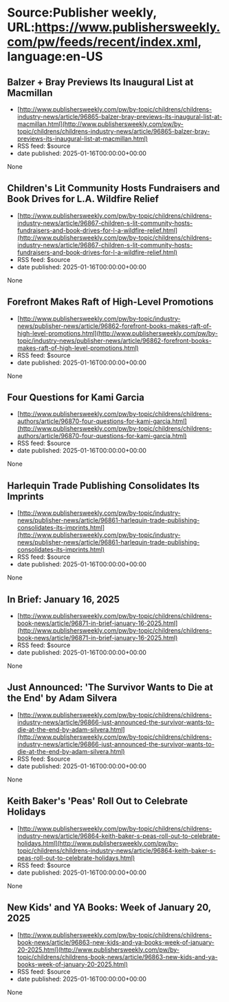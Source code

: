 # Source:Publisher weekly, URL:https://www.publishersweekly.com/pw/feeds/recent/index.xml, language:en-US

## Balzer + Bray Previews Its Inaugural List at Macmillan
 - [http://www.publishersweekly.com/pw/by-topic/childrens/childrens-industry-news/article/96865-balzer-bray-previews-its-inaugural-list-at-macmillan.html](http://www.publishersweekly.com/pw/by-topic/childrens/childrens-industry-news/article/96865-balzer-bray-previews-its-inaugural-list-at-macmillan.html)
 - RSS feed: $source
 - date published: 2025-01-16T00:00:00+00:00

None

## Children's Lit Community Hosts Fundraisers and Book Drives for L.A. Wildfire Relief
 - [http://www.publishersweekly.com/pw/by-topic/childrens/childrens-industry-news/article/96867-children-s-lit-community-hosts-fundraisers-and-book-drives-for-l-a-wildfire-relief.html](http://www.publishersweekly.com/pw/by-topic/childrens/childrens-industry-news/article/96867-children-s-lit-community-hosts-fundraisers-and-book-drives-for-l-a-wildfire-relief.html)
 - RSS feed: $source
 - date published: 2025-01-16T00:00:00+00:00

None

## Forefront Makes Raft of High-Level Promotions
 - [http://www.publishersweekly.com/pw/by-topic/industry-news/publisher-news/article/96862-forefront-books-makes-raft-of-high-level-promotions.html](http://www.publishersweekly.com/pw/by-topic/industry-news/publisher-news/article/96862-forefront-books-makes-raft-of-high-level-promotions.html)
 - RSS feed: $source
 - date published: 2025-01-16T00:00:00+00:00

None

## Four Questions for Kami Garcia
 - [http://www.publishersweekly.com/pw/by-topic/childrens/childrens-authors/article/96870-four-questions-for-kami-garcia.html](http://www.publishersweekly.com/pw/by-topic/childrens/childrens-authors/article/96870-four-questions-for-kami-garcia.html)
 - RSS feed: $source
 - date published: 2025-01-16T00:00:00+00:00

None

## Harlequin Trade Publishing Consolidates Its Imprints
 - [http://www.publishersweekly.com/pw/by-topic/industry-news/publisher-news/article/96861-harlequin-trade-publishing-consolidates-its-imprints.html](http://www.publishersweekly.com/pw/by-topic/industry-news/publisher-news/article/96861-harlequin-trade-publishing-consolidates-its-imprints.html)
 - RSS feed: $source
 - date published: 2025-01-16T00:00:00+00:00

None

## In Brief: January 16, 2025
 - [http://www.publishersweekly.com/pw/by-topic/childrens/childrens-book-news/article/96871-in-brief-january-16-2025.html](http://www.publishersweekly.com/pw/by-topic/childrens/childrens-book-news/article/96871-in-brief-january-16-2025.html)
 - RSS feed: $source
 - date published: 2025-01-16T00:00:00+00:00

None

## Just Announced: 'The Survivor Wants to Die at the End' by Adam Silvera
 - [http://www.publishersweekly.com/pw/by-topic/childrens/childrens-industry-news/article/96866-just-announced-the-survivor-wants-to-die-at-the-end-by-adam-silvera.html](http://www.publishersweekly.com/pw/by-topic/childrens/childrens-industry-news/article/96866-just-announced-the-survivor-wants-to-die-at-the-end-by-adam-silvera.html)
 - RSS feed: $source
 - date published: 2025-01-16T00:00:00+00:00

None

## Keith Baker's 'Peas' Roll Out to Celebrate Holidays
 - [http://www.publishersweekly.com/pw/by-topic/childrens/childrens-industry-news/article/96864-keith-baker-s-peas-roll-out-to-celebrate-holidays.html](http://www.publishersweekly.com/pw/by-topic/childrens/childrens-industry-news/article/96864-keith-baker-s-peas-roll-out-to-celebrate-holidays.html)
 - RSS feed: $source
 - date published: 2025-01-16T00:00:00+00:00

None

## New Kids' and YA Books: Week of January 20, 2025
 - [http://www.publishersweekly.com/pw/by-topic/childrens/childrens-book-news/article/96863-new-kids-and-ya-books-week-of-january-20-2025.html](http://www.publishersweekly.com/pw/by-topic/childrens/childrens-book-news/article/96863-new-kids-and-ya-books-week-of-january-20-2025.html)
 - RSS feed: $source
 - date published: 2025-01-16T00:00:00+00:00

None

